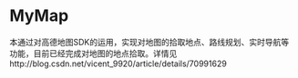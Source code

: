 # MyMap
本通过对高德地图SDK的运用，实现对地图的拾取地点、路线规划、实时导航等功能，目前已经完成对地图的地点拾取。详情见http://blog.csdn.net/vicent_9920/article/details/70991629
